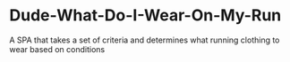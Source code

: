 # Dude-What-Do-I-Wear-On-My-Run

A SPA that takes a set of criteria and determines what running clothing to wear based on conditions
